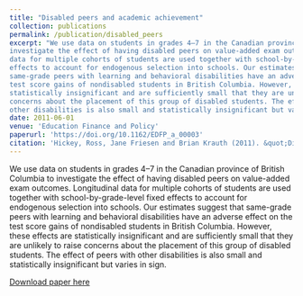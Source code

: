 ```yaml
---
title: "Disabled peers and academic achievement"
collection: publications
permalink: /publication/disabled_peers
excerpt: "We use data on students in grades 4–7 in the Canadian province of British Columbia to
investigate the effect of having disabled peers on value-added exam outcomes. Longitudinal
data for multiple cohorts of students are used together with school-by-grade-level fixed
effects to account for endogenous selection into schools. Our estimates suggest that
same-grade peers with learning and behavioral disabilities have an adverse effect on the
test score gains of nondisabled students in British Columbia. However, these effects are
statistically insignificant and are sufficiently small that they are unlikely to raise
concerns about the placement of this group of disabled students. The effect of peers with
other disabilities is also small and statistically insignificant but varies in sign."
date: 2011-06-01
venue: 'Education Finance and Policy'
paperurl: 'https://doi.org/10.1162/EDFP_a_00003'
citation: 'Hickey, Ross, Jane Friesen and Brian Krauth (2011). &quot;Disabled peers and academic achievement.&quot; <i>Education Finance and Policy</i>. 5(3).'
---
```

We use data on students in grades 4–7 in the Canadian province of British Columbia to
investigate the effect of having disabled peers on value-added exam outcomes. Longitudinal
data for multiple cohorts of students are used together with school-by-grade-level fixed
effects to account for endogenous selection into schools. Our estimates suggest that
same-grade peers with learning and behavioral disabilities have an adverse effect on the
test score gains of nondisabled students in British Columbia. However, these effects are
statistically insignificant and are sufficiently small that they are unlikely to raise
concerns about the placement of this group of disabled students. The effect of peers with
other disabilities is also small and statistically insignificant but varies in sign.

[Download paper here](http://academicpages.github.io/files/paper1.pdf)
